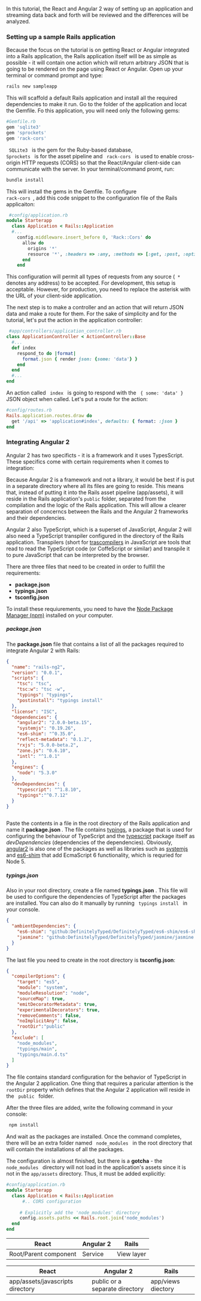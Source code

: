 In this tutorial, the React and Angular 2 way of setting up an application and streaming data back and forth will be reviewed and the differences will be analyzed.

### Setting up a sample Rails application
 Because the focus on the tutorial is on getting React or Angular integrated into a Rails application, the Rails application itself will be as simple as possible - it will contain one action which will return arbitrary JSON that is going to be rendered on the page using React or Angular. Open up your terminal or command prompt and type:
 
```bash
rails new sampleapp
```
 This will scaffold a default Rails application and install all the required dependencies to make it run. Go to the folder of the application and locat the Gemfile. Fo this application, you will need only the following gems:
 
```ruby
#Gemfile.rb
gem 'sqlite3'
gem 'sprockets'
gem 'rack-cors'
```

<code> SQLite3 </code> is the gem for the Ruby-based database, <code> Sprockets </code> is for the asset pipeline and <code> rack-cors </code> is used to enable cross-origin HTTP requests (CORS) so that the React/Angular client-side can communicate with the server. In your terminal/command promt, run:

```bash
bundle install
```
This will install the gems in the Gemfile. To configure <code> rack-cors </code>, add this code snippet to the configuration file of the Rails applicaiton:

```ruby
 #config/application.rb
module Starterapp
  class Application < Rails::Application
  #...
    config.middleware.insert_before 0, 'Rack::Cors' do
      allow do
        origins '*'
        resource '*', :headers => :any, :methods => [:get, :post, :options]
      end
    end

```
This configuration will permit all types of requests from any source (<code> * </code> denotes any address) to be accepted. For development, this setup is acceptable. However, for production, you need to replace the asterisk with the URL of your client-side application.

The next step is to make a controller and an action that will return JSON data and make a route for them. For the sake of simplicity and for the tutorial, let's put the action in the application controller:

```ruby
 #app/controllers/application_controller.rb
class ApplicationController < ActionController::Base
  #...
  def index
    respond_to do |format|
      format.json { render json: {some: 'data'} }
    end
  end
  #...
end
```
 An action called  <code> index </code> is going to respond with the  <code> { some: 'data' } </code> JSON object when called. Let's put a route for the action:
```ruby
#config/routes.rb
Rails.application.routes.draw do
  get '/api' => 'application#index', defaults: { format: :json }
end
```

### Integrating Angular 2 

Angular 2 has two specificts  - it is a framework and it uses TypesScript. These specifics come with certain requirements when it comes to integration:

Because Angular 2 is a framework and not a library, it would be best if is  put in a separate directory where all its files are going to reside. This means that, instead of putting it into the Rails asset pipeline (app/assets), it will reside in the Rails application's <code>public</code> folder, separated from the compilation and the logic of the Rails application. This will allow a clearer separation of concerncs between the Rails and the Angular 2 frameworks and their dependencies.

Angular 2 also TypeScript, which is a superset of JavaScript, Angular 2 will also need a TypeScript transpiler configured in the directory of the Rails application. Transpilers (short for [trascompilers](http://www.computerhope.com/jargon/t/transcompiler.htm) in JavaScript are tools that read to read the TypeScript code (or CoffeScript or similar)  and transpile it to pure JavaScript that can be interpreted by the browser. 

There are three files that need to be created in order to fulfill the requirements:
 - **package.json**
 - **typings.json**
 - **tsconfig.json**
 

To install these requiurements, you need to have the [Node Package Manager (npm)](https://www.npmjs.com/) installed on your computer.
 
##### package.json
 The <b>package.json</b> file that contains a list of all the packages required to integrate Angular 2 with Rails:
```json
{
  "name": "rails-ng2",
  "version": "0.0.1",
  "scripts": {
    "tsc": "tsc",
    "tsc:w": "tsc -w",
    "typings": "typings",
    "postinstall": "typings install"
  },
  "license": "ISC",
  "dependencies": {
    "angular2": "2.0.0-beta.15",
    "systemjs": "0.19.26",
    "es6-shim": "^0.35.0",
    "reflect-metadata": "0.1.2",
    "rxjs": "5.0.0-beta.2",
    "zone.js": "0.6.10",
    "intl": "^1.0.1"
  },
  "engines": {
    "node": "5.3.0"
  },
  "devDependencies": {
    "typescript": "^1.8.10",
    "typings":"^0.7.12"
  }
}
 
```
Paste the contents in a file in the root directory of the Rails application and name it <b> package.json </b>.
The file contains [typings](https://www.npmjs.com/package/typings), a package that is used for configuring the behaviour of TypeScript and the [typescript](https://www.npmjs.com/package/typescript)  package itself as *devDependencies* (dependencies of the dependencies). Obviously, [angular2]([https://www.npmjs.com/package/angular2) is also one of the packages as well as libraries such as [systemjs](https://github.com/systemjs/systemjs) and [es6-shim](https://github.com/paulmillr/es6-shim) that add EcmaScript 6 functionality, which is requried for Node 5.


##### typings.json
Also in your root directory, create a file named **typings.json** . This file will be used to configure the dependencies of TypeScript after the packages are installed. You can also do it manually by running <code> typings install </code> in your console.
```json
{
  "ambientDependencies": {
    "es6-shim": "github:DefinitelyTyped/DefinitelyTyped/es6-shim/es6-shim.d.ts#7de6c3dd94feaeb21f20054b9f30d5dabc5efabd",
    "jasmine": "github:DefinitelyTyped/DefinitelyTyped/jasmine/jasmine.d.ts#5c182b9af717f73146399c2485f70f1e2ac0ff2b"
  }
}
```
The last file you need to create in the root directory is **tsconfig.json**:
```json
{
  "compilerOptions": {
    "target": "es5",
    "module": "system",
    "moduleResolution": "node",
    "sourceMap": true,
    "emitDecoratorMetadata": true,
    "experimentalDecorators": true,
    "removeComments": false,
    "noImplicitAny": false,
    "rootDir":"public"
  },
  "exclude": [
    "node_modules",
    "typings/main",
    "typings/main.d.ts"
  ]
}
```
The file contains standard configuration for the behavior of TypeScript in the Angular 2 application. One thing that requires a paricular attention is the <code>rootDir</code> property which defines that the Angular 2 application will reside in the <code> public </code> folder.

After the three files are added, write the following command in your console:
```bash
 npm install
```

And wait as the packages are installed. Once the command completes, there will be an extra folder named <code> node_modules </code> in the root directory that will contain the installations of all the packages.

The configuration is almost finished, but there is a **gotcha** - the <code> node_modules </code> directory will not load in the application's assets since it is not in the <code>app/assets</code> directory. Thus, it must be added explicitly:
```ruby
#config/application.rb
module Starterapp
  class Application < Rails::Application
      #.. CORS configuration
      
     # Explicitly add the 'node_modules' directory
     config.assets.paths << Rails.root.join('node_modules')
  end
end
```


React | Angular 2 | Rails   
------------------- | -------------------- | ------------
Root/Parent component | Service | View layer


React | Angular 2 | Rails   
------------------- | -------------------- | ------------
app/assets/javascripts directory | public or a separate directory| app/views diectory

